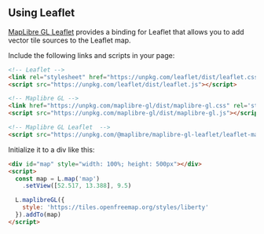 ## Using Leaflet

[MapLibre GL Leaflet](https://github.com/maplibre/maplibre-gl-leaflet) provides a binding for Leaflet that allows you to add vector tile sources to the Leaflet map.

Include the following links and scripts in your page:

```html
<!-- Leaflet -->
<link rel="stylesheet" href="https://unpkg.com/leaflet/dist/leaflet.css" />
<script src="https://unpkg.com/leaflet/dist/leaflet.js"></script>

<!-- Maplibre GL -->
<link href="https://unpkg.com/maplibre-gl/dist/maplibre-gl.css" rel='stylesheet' />
<script src="https://unpkg.com/maplibre-gl/dist/maplibre-gl.js"></script>

<!-- Maplibre GL Leaflet  -->
<script src="https://unpkg.com/@maplibre/maplibre-gl-leaflet/leaflet-maplibre-gl.js"></script>
```

Initialize it to a div like this:

```html
<div id="map" style="width: 100%; height: 500px"></div>
<script>
  const map = L.map('map')
    .setView([52.517, 13.388], 9.5)

  L.maplibreGL({
    style: 'https://tiles.openfreemap.org/styles/liberty'
  }).addTo(map)
</script>
```
